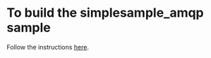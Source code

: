 # To build the simplesample_amqp sample

Follow the instructions [here](https://github.com/Azure/azure-iot-sdks/blob/master/doc/windows_setup.md).